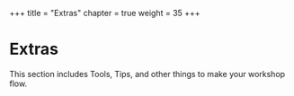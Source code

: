 +++
title = "Extras"
chapter = true
weight = 35
+++

# Extras
 
<p style="text-align:left;">This section includes Tools, Tips, and other things to make your workshop flow.
</p>

